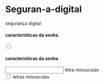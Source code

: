 # Seguran-a-digital
segurança digital 
<div class="parametro-senha">
  <h4 class="parametro-senha_titulo"> caracteristicas da senha</h4>
       <input type="checkbox">

</div>
   <div class="parametro-senha">
 <h4 class="parametro-senha_titulo">caracteristicas da senha</h4>
   <input nome="maiusculo"> letra minusculas</label>
</div>
<input name= "minuculo" type="checkbox">
<lbel for="minusculo">letras minusculas</label>

